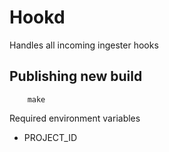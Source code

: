 # Hookd

Handles all incoming ingester hooks

## Publishing new build

```
    make
```

Required environment variables

- PROJECT_ID